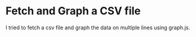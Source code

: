 # Fetch and Graph a CSV file
I tried to fetch a csv file and graph the data on multiple lines using graph.js.
